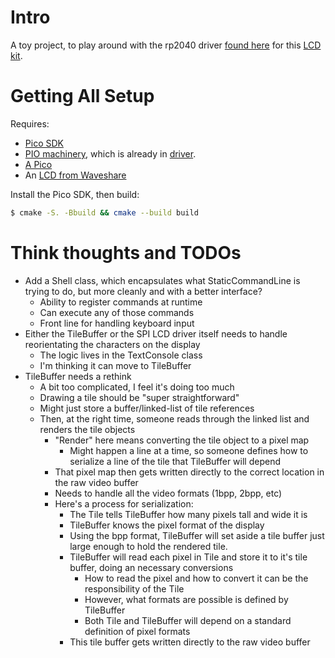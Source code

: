 # Intro
A toy project, to play around with the rp2040 driver [found here](https://dmitry.gr/?r=06.%20Thoughts&proj=09.ComplexPioMachines) for this [LCD kit](https://www.waveshare.com/pico-restouch-lcd-2.8.htm).

# Getting All Setup
Requires:
* [Pico SDK](https://github.com/raspberrypi/pico-sdk)
* [PIO machinery](https://dmitry.gr/images/pioMachinery.zip), which is already in [driver](driver).
* [A Pico](https://www.digikey.com/short/00m5w7tv)
* An [LCD from Waveshare](https://www.waveshare.com/pico-restouch-lcd-2.8.htm)

Install the Pico SDK, then build:
```bash
$ cmake -S. -Bbuild && cmake --build build
```

# Think thoughts and TODOs

* Add a Shell class, which encapsulates what StaticCommandLine is trying to do, but more cleanly and with a better interface?
  * Ability to register commands at runtime
  * Can execute any of those commands
  * Front line for handling keyboard input
* Either the TileBuffer or the SPI LCD driver itself needs to handle reorientating the characters on the display
  * The logic lives in the TextConsole class
  * I'm thinking it can move to TileBuffer
* TileBuffer needs a rethink
  * A bit too complicated, I feel it's doing too much
  * Drawing a tile should be "super straightforward"
  * Might just store a buffer/linked-list of tile references
  * Then, at the right time, someone reads through the linked list and renders the tile objects
    * "Render" here means converting the tile object to a pixel map
      * Might happen a line at a time, so someone defines how to serialize a line of the tile that TileBuffer will depend
    * That pixel map then gets written directly to the correct location in the raw video buffer
    * Needs to handle all the video formats (1bpp, 2bpp, etc)
    * Here's a process for serialization:
      * The Tile tells TileBuffer how many pixels tall and wide it is
      * TileBuffer knows the pixel format of the display
      * Using the bpp format, TileBuffer will set aside a tile buffer just large enough to hold the rendered tile.
      * TileBuffer will read each pixel in Tile and store it to it's tile buffer, doing an necessary conversions
        * How to read the pixel and how to convert it can be the responsibility of the Tile
        * However, what formats are possible is defined by TileBuffer
        * Both Tile and TileBuffer will depend on a standard definition of pixel formats
      * This tile buffer gets written directly to the raw video buffer
